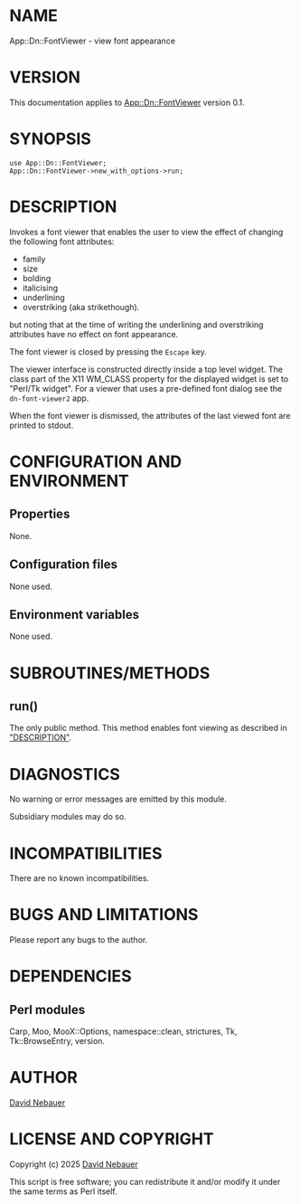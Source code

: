 # NAME

App::Dn::FontViewer - view font appearance

# VERSION

This documentation applies to [App::Dn::FontViewer](https://metacpan.org/pod/App%3A%3ADn%3A%3AFontViewer) version 0.1.

# SYNOPSIS

    use App::Dn::FontViewer;
    App::Dn::FontViewer->new_with_options->run;

# DESCRIPTION

Invokes a font viewer that enables the user to view the effect of changing the
following font attributes:

- family
- size
- bolding
- italicising
- underlining
- overstriking (aka strikethough).

but noting that at the time of writing the underlining and overstriking
attributes have no effect on font appearance.

The font viewer is closed by pressing the `Escape` key.

The viewer interface is constructed directly inside a top level widget.
The class part of the X11 WM\_CLASS property for the displayed widget is set to
"Perl/Tk widget".
For a viewer that uses a pre-defined font dialog see the
`dn-font-viewer2` app.

When the font viewer is dismissed, the attributes of the last viewed font are
printed to stdout.

# CONFIGURATION AND ENVIRONMENT

## Properties

None.

## Configuration files

None used.

## Environment variables

None used.

# SUBROUTINES/METHODS

## run()

The only public method. This method enables font viewing as described in
["DESCRIPTION"](#description).

# DIAGNOSTICS

No warning or error messages are emitted by this module.

Subsidiary modules may do so.

# INCOMPATIBILITIES

There are no known incompatibilities.

# BUGS AND LIMITATIONS

Please report any bugs to the author.

# DEPENDENCIES

## Perl modules

Carp, Moo, MooX::Options, namespace::clean, strictures, Tk, Tk::BrowseEntry,
version.

# AUTHOR

[David Nebauer](mailto:david@nebauer.org)

# LICENSE AND COPYRIGHT

Copyright (c) 2025 [David Nebauer](mailto:david@nebauer.org)

This script is free software; you can redistribute it and/or modify it under
the same terms as Perl itself.
